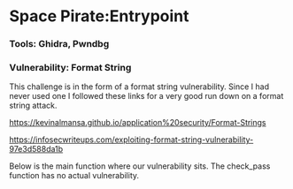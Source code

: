 # **Space Pirate:Entrypoint**

### Tools: Ghidra, Pwndbg

### Vulnerability: Format String

This challenge is in the form of a format string  vulnerability. Since I had never used one I followed these links for a very good run down on a format string attack.

https://kevinalmansa.github.io/application%20security/Format-Strings

https://infosecwriteups.com/exploiting-format-string-vulnerability-97e3d588da1b

Below is the main function where our vulnerability sits. The check_pass function has no actual vulnerability.
